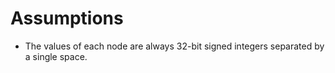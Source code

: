 # Assumptions

- The values of each node are always 32-bit signed integers separated by a single space.